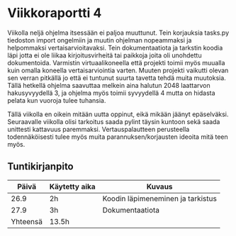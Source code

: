 # Viikkoraportti 4
Viikolla neljä ohjelma itsessään ei paljoa muuttunut. Tein korjauksia tasks.py tiedoston import ongelmiin ja muutin ohjelman nopeammaksi ja helpommaksi vertaisarvioitavaksi. Tein dokumentaatiota ja tarkstin koodia läpi jotta ei ole liikaa kirjoitusvirheitä tai paikkoja joita oli unohdettu dokumentoida. Varmistin virtuaalikoneella että projekti toimii myös muualla kuin omalla koneella vertaisarviointia varten. Muuten projekti vaikutti olevan sen verran pitkällä jo että ei tuntunut suurta tavetta tehdä muita muutoksia. Tällä hetkellä ohjelma saavuttaa melkein aina halutun 2048 laattarvon hakusyvyydellä 3, ja ohjelma myös toimii syvyydellä 4 mutta on hidasta pelata kun vuoroja tulee tuhansia.  

Tällä viikolla en oikein mitään uutta oppinut, eikä mikään jäänyt epäselväksi. Seuraavalle viikolla olisi tarkoitus saada pylint täysin kuntoon sekä saada unittesti kattavuus paremmaksi. Vertauspalautteen perusteella todennäköisesti tulee myös muita parannuksen/korjausten ideoita mitä teen myös. 

## Tuntikirjanpito

| Päivä | Käytetty aika | Kuvaus |
|-------|------------|------------|
| 26.9   |     2h      | Koodin läpimeneminen ja tarkistus|
| 27.9  |     3h      | Dokumentaatiota |
| Yhteensä   |     13.5h      |  |
